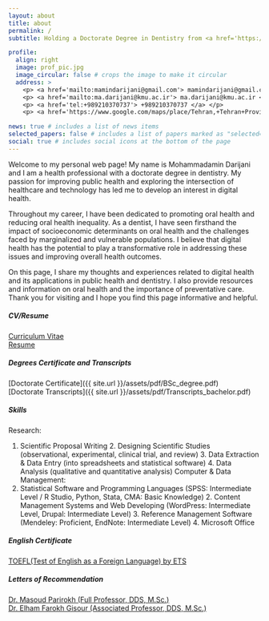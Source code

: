 ```yaml
---
layout: about
title: about
permalink: /
subtitle: Holding a Doctorate Degree in Dentistry from <a href='https://en.wikipedia.org/wiki/Kerman_University_of_Medical_Sciences'> Kerman University of Medical Sciences </a>, <a href='https://www.google.com/maps/place/Kerman,+Kerman+Province,+Iran/@30.2766089,56.9968987,12z/data=!4m6!3m5!1s0x3f021851dbb1d0d1:0xcd1f7455f5d78eb6!8m2!3d30.2839379!4d57.0833628!16zL20vMDNncGtn'> Kerman, Iran </a>

profile:
  align: right
  image: prof_pic.jpg
  image_circular: false # crops the image to make it circular
  address: >
    <p> <a href='mailto:mamindarijani@gmail.com'> mamindarijani@gmail.com </a> </p>
    <p> <a href='mailto:ma.darijani@kmu.ac.ir'> ma.darijani@kmu.ac.ir </a> </p>
    <p> <a href='tel:+989210370737'> +989210370737 </a> </p>
    <p> <a href='https://www.google.com/maps/place/Tehran,+Tehran+Province,+Iran/@35.7075737,51.3476552,11z/data=!3m1!4b1!4m6!3m5!1s0x3f8e00491ff3dcd9:0xf0b3697c567024bc!8m2!3d35.7218583!4d51.3346954!16zL20vMGZ0bHg'> Tehran, Iran </a> </p>

news: true # includes a list of news items
selected_papers: false # includes a list of papers marked as "selected={true}"
social: true # includes social icons at the bottom of the page
---
```


Welcome to my personal web page! My name is Mohammadamin Darijani and I am a health professional with a doctorate degree in dentistry. My passion for improving public health and exploring the intersection of healthcare and technology has led me to develop an interest in digital health.

Throughout my career, I have been dedicated to promoting oral health and reducing oral health inequality. As a dentist, I have seen firsthand the impact of socioeconomic determinants on oral health and the challenges faced by marginalized and vulnerable populations. I believe that digital health has the potential to play a transformative role in addressing these issues and improving overall health outcomes.

On this page, I share my thoughts and experiences related to digital health and its applications in public health and dentistry. I also provide resources and information on oral health and the importance of preventative care. Thank you for visiting and I hope you find this page informative and helpful.








##### CV/Resume
[Curriculum Vitae](https://drive.google.com/file/d/10CaE62SCxMwSfPhmFCNJbpt4Rbko7hRS/view?usp=share_link)  
[Resume](https://drive.google.com/file/d/1qtIZU1ph_XFNdA312VnQZl8ud3zMy1Hx/view?usp=share_link)
##### Degrees Certificate and Transcripts
[Doctorate Certificate]({{ site.url }}/assets/pdf/BSc_degree.pdf)  
[Doctorate Transcripts]({{ site.url }}/assets/pdf/Transcripts_bachelor.pdf)  
##### Skills

Research:
1. Scientific Proposal Writing 2. Designing Scientific Studies (observational, experimental, clinical trial, and review) 3. Data Extraction & Data Entry (into spreadsheets and statistical software) 4. Data Analysis (qualitative and quantitative analysis)
Computer & Data Management:
1. Statistical Software and Programming Languages (SPSS: Intermediate Level / R Studio, Python, Stata, CMA: Basic Knowledge) 2. Content Management Systems and Web Developing (WordPress: Intermediate Level, Drupal: Intermediate Level) 3. Reference Management Software (Mendeley: Proficient, EndNote: Intermediate Level) 4. Microsoft Office 

##### English Certificate
[TOEFL(Test of English as a Foreign Language) by ETS](https://drive.google.com/file/d/1L8bQB3dtSp5eHrdgO8KFvlKWHw-D9tqj/view?usp=share_link) 
##### Letters of Recommendation
[Dr. Masoud Parirokh (Full Professor, DDS, M.Sc.)](https://drive.google.com/file/d/1Dkt_L-b_LxQrl7CBdZ1VEnoWOtn3zyKK/view?usp=share_link)  
[Dr. Elham Farokh Gisour (Associated Professor, DDS, M.Sc.)](https://drive.google.com/file/d/1Qf5PIwY-x6z6rvFKdgKMYaw-chgOVztD/view?usp=share_link)  





